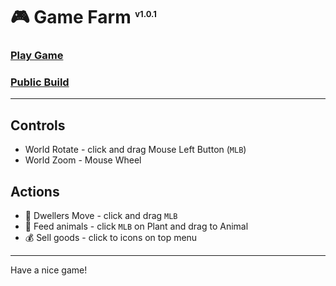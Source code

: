 # 🎮 Game Farm <sup style="font-size: small">v1.0.1</sup>

### [Play Game](https://portfolio.umbrael.com/content/pets/GameFarm/)
### [Public Build](./public/)

---

## Controls
- World Rotate - click and drag Mouse Left Button (`MLB`)
- World Zoom - Mouse Wheel

## Actions
+ 🐔 Dwellers Move - click and drag `MLB`
+ 🌿 Feed animals - click `MLB` on Plant and drag to Animal
+ 💰 Sell goods - click to icons on top menu

---

Have a nice game!
